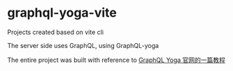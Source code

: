 # graphql-yoga-vite

Projects created based on vite cli

The server side uses GraphQL, using GraphQL-yoga

The entire project was built with reference to [GraphQL Yoga 官网的一篇教程](https://the-guild.dev/graphql/yoga-server/tutorial/basic)
